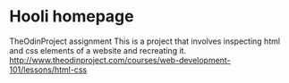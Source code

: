 # Hooli homepage
TheOdinProject assignment
This is a project that involves inspecting html and css elements of a website and recreating it.
http://www.theodinproject.com/courses/web-development-101/lessons/html-css
